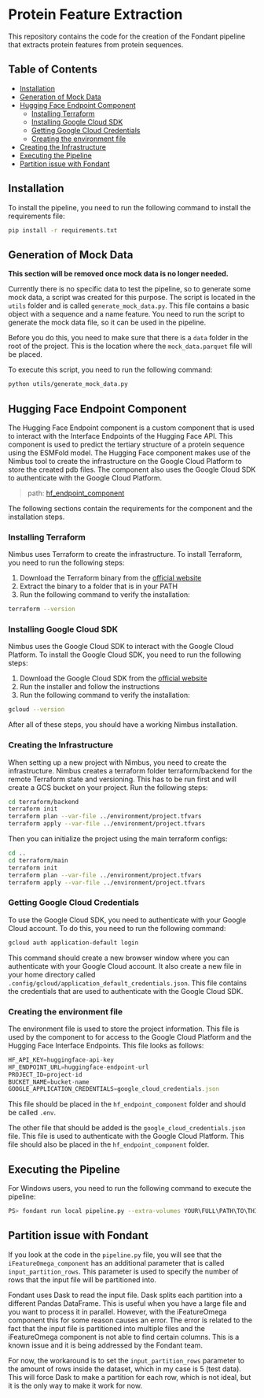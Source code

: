 # Protein Feature Extraction

This repository contains the code for the creation of the Fondant pipeline that extracts protein features from protein sequences.

## Table of Contents

- [Installation](#installation)
- [Generation of Mock Data](#generation-of-mock-data)
- [Hugging Face Endpoint Component](#hugging-face-endpoint-component)
  - [Installing Terraform](#installing-terraform)
  - [Installing Google Cloud SDK](#installing-google-cloud-sdk)
  - [Getting Google Cloud Credentials](#getting-google-cloud-credentials)
  - [Creating the environment file](#creating-the-environment-file)
- [Creating the Infrastructure](#creating-the-infrastructure)
- [Executing the Pipeline](#executing-the-pipeline)
- [Partition issue with Fondant](#partition-issue-with-fondant)

## Installation

To install the pipeline, you need to run the following command to install the requirements file:

```bash
pip install -r requirements.txt
```

## Generation of Mock Data

**This section will be removed once mock data is no longer needed.**

Currently there is no specific data to test the pipeline, so to generate some mock data, a script was created for this purpose. The script is located in the `utils` folder and is called `generate_mock_data.py`. This file contains a basic object with a sequence and a name feature. You need to run the script to generate the mock data file, so it can be used in the pipeline.

Before you do this, you need to make sure that there is a ``data`` folder in the root of the project. This is the location where the ``mock_data.parquet`` file will be placed.

To execute this script, you need to run the following command:

```bash
python utils/generate_mock_data.py
```

## Hugging Face Endpoint Component

The Hugging Face Endpoint component is a custom component that is used to interact with the Interface Endpoints of the Hugging Face API. This component is used to predict the tertiary structure of a protein sequence using the ESMFold model. The Hugging Face component makes use of the Nimbus tool to create the infrastructure on the Google Cloud Platform to store the created pdb files. The component also uses the Google Cloud SDK to authenticate with the Google Cloud Platform.

> path: [hf_endpoint_component](./components/hf_endpoint_component/)

The following sections contain the requirements for the component and the installation steps.

### Installing Terraform

Nimbus uses Terraform to create the infrastructure. To install Terraform, you need to run the following steps:

1. Download the Terraform binary from the [official website](https://developer.hashicorp.com/terraform/install)
2. Extract the binary to a folder that is in your PATH
3. Run the following command to verify the installation:

```bash
terraform --version
```

### Installing Google Cloud SDK

Nimbus uses the Google Cloud SDK to interact with the Google Cloud Platform. To install the Google Cloud SDK, you need to run the following steps:

1. Download the Google Cloud SDK from the [official website](https://cloud.google.com/sdk/docs/install)
2. Run the installer and follow the instructions
3. Run the following command to verify the installation:

```bash
gcloud --version
```

After all of these steps, you should have a working Nimbus installation.

### Creating the Infrastructure

When setting up a new project with Nimbus, you need to create the infrastructure. Nimbus creates a terraform folder terraform/backend for the remote Terraform state and versioning. This has to be run first and will create a GCS bucket on your project. Run the following steps:

```bash
cd terraform/backend
terraform init
terraform plan --var-file ../environment/project.tfvars 
terraform apply --var-file ../environment/project.tfvars
```

Then you can initialize the project using the main terraform configs:

```bash
cd ..
cd terraform/main
terraform init
terraform plan --var-file ../environment/project.tfvars 
terraform apply --var-file ../environment/project.tfvars
```

### Getting Google Cloud Credentials

To use the Google Cloud SDK, you need to authenticate with your Google Cloud account. To do this, you need to run the following command:

```bash
gcloud auth application-default login
```

This command should create a new browser window where you can authenticate with your Google Cloud account. It also create a new file in your home directory called ``.config/gcloud/application_default_credentials.json``. This file contains the credentials that are used to authenticate with the Google Cloud SDK.

### Creating the environment file

The environment file is used to store the project information. This file is used by the component to for access to the Google Cloud Platform and the Hugging Face Interface Endpoints. This file looks as follows:

```js
HF_API_KEY=huggingface-api-key
HF_ENDPOINT_URL=huggingface-endpoint-url
PROJECT_ID=project-id
BUCKET_NAME=bucket-name
GOOGLE_APPLICATION_CREDENTIALS=google_cloud_credentials.json
```

This file should be placed in the ``hf_endpoint_component`` folder and should be called ``.env``.

The other file that should be added is the ``google_cloud_credentials.json`` file. This file is used to authenticate with the Google Cloud Platform. This file should also be placed in the ``hf_endpoint_component`` folder.

## Executing the Pipeline

For Windows users, you need to run the following command to execute the pipeline:

```bash
PS> fondant run local pipeline.py --extra-volumes YOUR\FULL\PATH\TO\THIS\PROJECT\data:/data
```

## Partition issue with Fondant

If you look at the code in the `pipeline.py` file, you will see that the `iFeatureOmega_component` has an additional parameter that is called ``input_partition_rows``. This parameter is used to specify the number of rows that the input file will be partitioned into.

Fondant uses Dask to read the input file. Dask splits each partition into a different Pandas DataFrame. This is useful when you have a large file and you want to process it in parallel. However, with the iFeatureOmega component this for some reason causes an error. The error is related to the fact that the input file is partitioned into multiple files and the iFeatureOmega component is not able to find certain columns. This is a known issue and it is being addressed by the Fondant team.

For now, the workaround is to set the ``input_partition_rows`` parameter to the amount of rows inside the dataset, which in my case is 5 (test data). This will force Dask to make a partition for each row, which is not ideal, but it is the only way to make it work for now.
